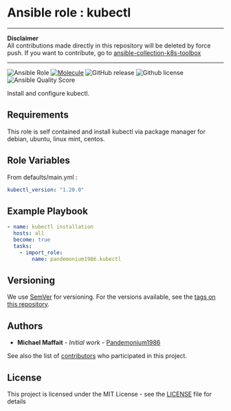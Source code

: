 # Ansible role : kubectl

* * *

**Disclaimer**  
All contributions made directly in this repository will be deleted by force push. If you want to contribute, go to [ansible-collection-k8s-toolbox](https://github.com/Pandemonium1986/ansible-collection-k8s-toolbox)

* * *

![Ansible Role](https://img.shields.io/ansible/role/50928?logo=ansible)
[![Molecule](https://github.com/Pandemonium1986/ansible-role-kubectl/actions/workflows/molecule.yml/badge.svg)](https://github.com/Pandemonium1986/ansible-role-kubectl/actions/workflows/molecule.yml)
![GitHub release](https://img.shields.io/github/release/Pandemonium1986/ansible-role-kubectl.svg?logo=github)
![Github license](https://img.shields.io/github/license/Pandemonium1986/ansible-role-kubectl.svg?logo=github)
![Ansible Quality Score](https://img.shields.io/ansible/quality/50928?logo=ansible)

Install and configure kubectl.

## Requirements

This role is self contained and install kubectl via package manager for debian, ubuntu, linux mint, centos.

## Role Variables

From defaults/main.yml :

```yaml
kubectl_version: "1.20.0"
```

## Example Playbook

```yaml
- name: kubectl installation
  hosts: all
  become: true
  tasks:
    - import_role:
        name: pandemonium1986.kubectl
```

## Versioning

We use [SemVer](http://semver.org/) for versioning. For the versions available, see the [tags on this repository](https://github.com/Pandemonium1986/ansible-role-kubectl/tags).

## Authors

- **Michael Maffait** - _Initial work_ - [Pandemonium1986](https://github.com/Pandemonium1986)

See also the list of [contributors](https://github.com/your/project/contributors) who participated in this project.

## License

This project is licensed under the MIT License - see the [LICENSE](./LICENSE) file for details
